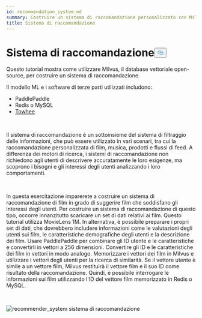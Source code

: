 ```yaml
---
id: recommendation_system.md
summary: Costruire un sistema di raccomandazione personalizzato con Milvus.
title: Sistema di raccomandazione
---
```

<h1 id="Recommender-System" class="common-anchor-header">Sistema di raccomandazione<button data-href="#Recommender-System" class="anchor-icon" translate="no">
      <svg translate="no"
        aria-hidden="true"
        focusable="false"
        height="20"
        version="1.1"
        viewBox="0 0 16 16"
        width="16"
      >
        <path
          fill="#0092E4"
          fill-rule="evenodd"
          d="M4 9h1v1H4c-1.5 0-3-1.69-3-3.5S2.55 3 4 3h4c1.45 0 3 1.69 3 3.5 0 1.41-.91 2.72-2 3.25V8.59c.58-.45 1-1.27 1-2.09C10 5.22 8.98 4 8 4H4c-.98 0-2 1.22-2 2.5S3 9 4 9zm9-3h-1v1h1c1 0 2 1.22 2 2.5S13.98 12 13 12H9c-.98 0-2-1.22-2-2.5 0-.83.42-1.64 1-2.09V6.25c-1.09.53-2 1.84-2 3.25C6 11.31 7.55 13 9 13h4c1.45 0 3-1.69 3-3.5S14.5 6 13 6z"
        ></path>
      </svg>
    </button></h1><p>Questo tutorial mostra come utilizzare Milvus, il database vettoriale open-source, per costruire un sistema di raccomandazione.</p>
<p>Il modello ML e i software di terze parti utilizzati includono:</p>
<ul>
<li>PaddlePaddle</li>
<li>Redis o MySQL</li>
<li><a href="https://towhee.io/">Towhee</a></li>
</ul>
<p></br></p>
<p>Il sistema di raccomandazione è un sottoinsieme del sistema di filtraggio delle informazioni, che può essere utilizzato in vari scenari, tra cui la raccomandazione personalizzata di film, musica, prodotti e flussi di feed. A differenza dei motori di ricerca, i sistemi di raccomandazione non richiedono agli utenti di descrivere accuratamente le loro esigenze, ma scoprono i bisogni e gli interessi degli utenti analizzando i loro comportamenti.</p>
<p></br></p>
<p>In questa esercitazione imparerete a costruire un sistema di raccomandazione di film in grado di suggerire film che soddisfano gli interessi degli utenti. Per costruire un sistema di raccomandazione di questo tipo, occorre innanzitutto scaricare un set di dati relativi ai film. Questo tutorial utilizza MovieLens 1M. In alternativa, è possibile preparare i propri set di dati, che dovrebbero includere informazioni come le valutazioni degli utenti sui film, le caratteristiche demografiche degli utenti e la descrizione dei film. Usare PaddlePaddle per combinare gli ID utente e le caratteristiche e convertirli in vettori a 256 dimensioni. Convertire gli ID e le caratteristiche dei film in vettori in modo analogo. Memorizzare i vettori dei film in Milvus e utilizzare i vettori degli utenti per la ricerca di similarità. Se il vettore utente è simile a un vettore film, Milvus restituirà il vettore film e il suo ID come risultato della raccomandazione. Quindi, è possibile interrogare le informazioni sui film utilizzando l'ID del vettore film memorizzato in Redis o MySQL.</p>
<p></br></p>
<p>
  
   <span class="img-wrapper"> <img translate="no" src="/docs/v2.6.x/assets/recommendation_system.png" alt="recommender_system" class="doc-image" id="recommender_system" />
   </span> <span class="img-wrapper"> <span>sistema di raccomandazione</span> </span></p>
